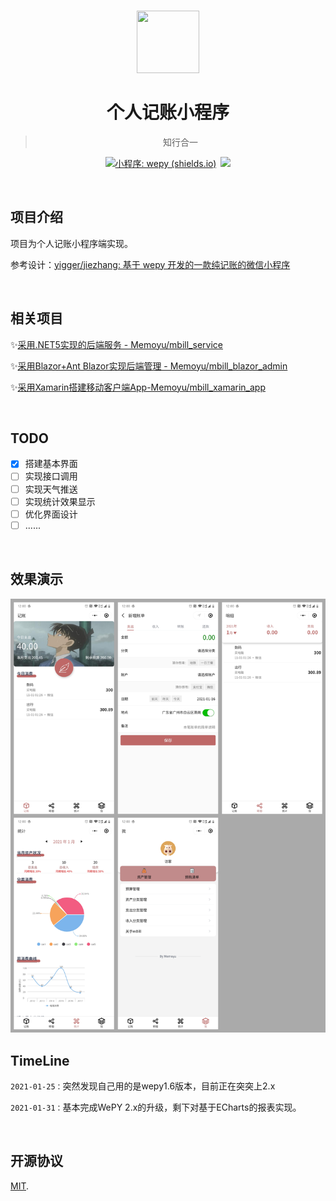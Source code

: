 <h1  align="center">
    <a href="http://memoyu.cn/">
        <img width="100" height="100" src="https://github.com/Memoyu/Memoyu.Core/blob/master/doc/images/memoyu.png">
    </a>
    </br>
    </br>
     <span  align="center">
 	 	个人记账小程序
     </span>
</h1>
<div align="center">

> 知行合一

[![小程序: wepy (shields.io)](https://img.shields.io/badge/小程序-wepy-blue)](https://github.com/Tencent/wepy)&ensp;[![](https://img.shields.io/badge/license-MIT-3963bc.svg)](LICENSE)
</div>


&nbsp;

## 项目介绍

项目为个人记账小程序端实现。

参考设计：[yigger/jiezhang: 基于 wepy 开发的一款纯记账的微信小程序 ](https://github.com/yigger/jiezhang)

&nbsp;

## 相关项目

✨[采用.NET5实现的后端服务 - Memoyu/mbill_service](https://github.com/Memoyu/mbill_service)

✨[采用Blazor+Ant Blazor实现后端管理 - Memoyu/mbill_blazor_admin](https://github.com/Memoyu/mbill_blazor_admin)

✨[采用Xamarin搭建移动客户端App-Memoyu/mbill_xamarin_app](https://github.com/Memoyu/mbill_xamarin_app)

&nbsp;

## TODO

- [x] 搭建基本界面
- [ ] 实现接口调用
- [ ] 实现天气推送
- [ ] 实现统计效果显示
- [ ] 优化界面设计
- [ ] ......

&nbsp;

## 效果演示

![effect](https://github.com/Memoyu/mbill_app/blob/main/doc/images/effect.png)



## TimeLine

`2021-01-25：`突然发现自己用的是wepy1.6版本，目前正在突突上2.x

`2021-01-31：`基本完成WePY 2.x的升级，剩下对基于ECharts的报表实现。

&nbsp;

## 开源协议

[MIT](LICENSE).